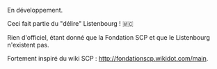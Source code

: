 En développement.

Ceci fait partie du "délire" Listenbourg ! 🇲🇨

Rien d'officiel, étant donné que la Fondation SCP et que le Listenbourg n'existent pas.

Fortement inspiré du wiki SCP : http://fondationscp.wikidot.com/main.
